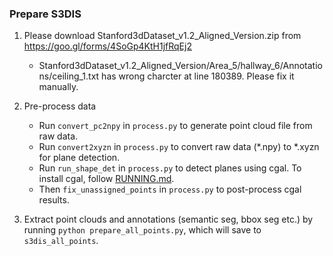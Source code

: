 ### Prepare S3DIS

1. Please download Stanford3dDataset_v1.2_Aligned_Version.zip from https://goo.gl/forms/4SoGp4KtH1jfRqEj2
   - Stanford3dDataset_v1.2_Aligned_Version/Area_5/hallway_6/Annotations/ceiling_1.txt has wrong charcter at line 180389. Please fix it manually.

2. Pre-process data
   - Run `convert_pc2npy` in `process.py` to generate point cloud file from raw data.
   - Run `convert2xyzn` in `process.py` to convert raw data (*.npy) to *.xyzn for plane detection.
   - Run `run_shape_det` in `process.py` to detect planes using cgal. To install cgal, follow [RUNNING.md](../../../docs/RUNNING.md).
   - Then `fix_unassigned_points` in `process.py` to post-process cgal results.

3. Extract point clouds and annotations (semantic seg, bbox seg etc.) by running `python prepare_all_points.py`, which will save to `s3dis_all_points`.
